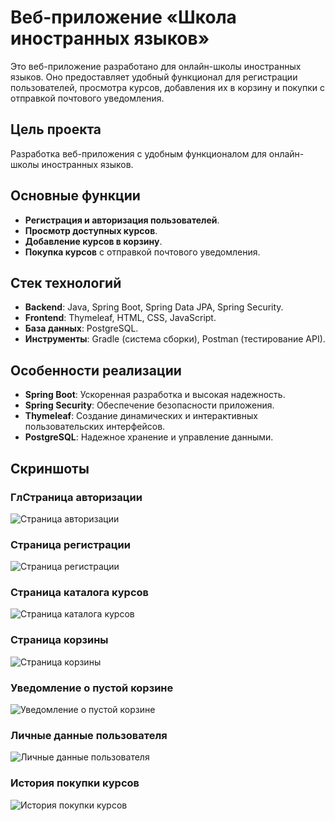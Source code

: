 # Веб-приложение «Школа иностранных языков»

Это веб-приложение разработано для онлайн-школы иностранных языков. Оно предоставляет удобный функционал для регистрации пользователей, просмотра курсов, добавления их в корзину и покупки с отправкой почтового уведомления.

## Цель проекта
Разработка веб-приложения с удобным функционалом для онлайн-школы иностранных языков.

## Основные функции
- **Регистрация и авторизация пользователей**.
- **Просмотр доступных курсов**.
- **Добавление курсов в корзину**.
- **Покупка курсов** с отправкой почтового уведомления.

## Стек технологий
- **Backend**: Java, Spring Boot, Spring Data JPA, Spring Security.
- **Frontend**: Thymeleaf, HTML, CSS, JavaScript.
- **База данных**: PostgreSQL.
- **Инструменты**: Gradle (система сборки), Postman (тестирование API).

## Особенности реализации
- **Spring Boot**: Ускоренная разработка и высокая надежность.
- **Spring Security**: Обеспечение безопасности приложения.
- **Thymeleaf**: Создание динамических и интерактивных пользовательских интерфейсов.
- **PostgreSQL**: Надежное хранение и управление данными.
  
## Скриншоты

### ГлСтраница авторизации
![Страница авторизации](screenshots/Auth.png)

### Cтраница регистрации
![Страница регистрации](screenshots/Reg.png)

### Страница каталога курсов
![Страница каталога курсов](screenshots/Catalog.png)

### Cтраница корзины
![Cтраница корзины](screenshots/Basket.png)

### Уведомление о пустой корзине
![Уведомление о пустой корзине](screenshots/Noti_about_void_basket.png)

### Личные данные пользователя
![Личные данные пользователя](screenshots/Personal_cab.png)

### История покупки курсов
![История покупки курсов](screenshots/Selling_story.png)
